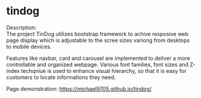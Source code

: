 # tindog

Description:<br>
The project TinDog utilizes bootstrap framework to achive resposive web page display which is adjustable to the scree sizes variong from desktops to mobile devices.

Features like navbar, card and carousel are implemented to deliver a more controllable and organized webpage. Various font families, font sizes and Z-index techqniue is used to enhance visual hierarchy, so that it is easy for customers to locate informations they need.

Page demonstration: https://michael9705.github.io/tindog/ 
